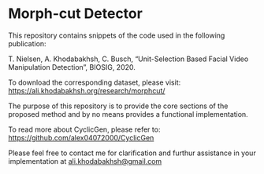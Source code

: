 # Morph-cut Detector

This repository contains snippets of the code used in the following publication:

T. Nielsen, A. Khodabakhsh, C. Busch, “Unit-Selection Based Facial Video Manipulation Detection”, BIOSIG, 2020.

To download the corresponding dataset, please visit:
https://ali.khodabakhsh.org/research/morphcut/

The purpose of this repository is to provide the core sections of the proposed method and by no means provides a functional implementation. 

To read more about CyclicGen, please refer to:
https://github.com/alex04072000/CyclicGen

Please feel free to contact me for clarification and furthur assistance in your implementation at ali.khodabakhsh@gmail.com
